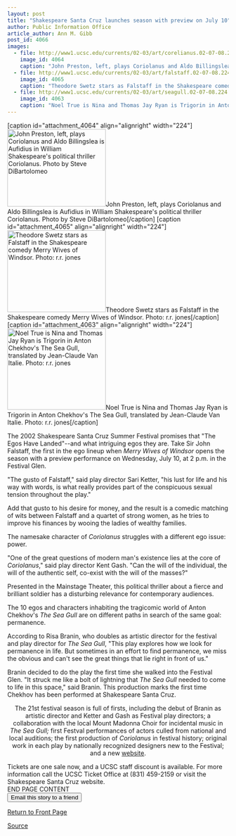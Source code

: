 ```yaml
---
layout: post
title: "Shakespeare Santa Cruz launches season with preview on July 10"
author: Public Information Office
article_author: Ann M. Gibb
post_id: 4066
images:
  - file: http://www1.ucsc.edu/currents/02-03/art/corelianus.02-07-08.224.jpg
    image_id: 4064
    caption: "John Preston, left, plays Coriolanus and Aldo Billingslea is Aufidius in William Shakespeare's political thriller Coriolanus. Photo by Steve DiBartolomeo"
  - file: http://www1.ucsc.edu/currents/02-03/art/falstaff.02-07-08.224.jpg
    image_id: 4065
    caption: "Theodore Swetz stars as Falstaff in the Shakespeare comedy Merry Wives of Windsor. Photo: r.r. jones"
  - file: http://www1.ucsc.edu/currents/02-03/art/seagull.02-07-08.224.jpg
    image_id: 4063
    caption: "Noel True is Nina and Thomas Jay Ryan is Trigorin in Anton Chekhov's The Sea Gull, translated by Jean-Claude Van Italie. Photo: r.r. jones"
---
```


[caption id="attachment_4064" align="alignright" width="224"]<a href="http://dev-ucsc-news.pantheonsite.io/wp-content/uploads/2002/07/corelianus.02-07-08.224.jpg"><img class="size-full wp-image-4064" src="http://dev-ucsc-news.pantheonsite.io/wp-content/uploads/2002/07/corelianus.02-07-08.224.jpg" alt="John Preston, left, plays Coriolanus and Aldo Billingslea is Aufidius in William Shakespeare's political thriller Coriolanus. Photo by Steve DiBartolomeo" width="224" height="176" /></a>John Preston, left, plays Coriolanus and Aldo Billingslea is Aufidius in William Shakespeare's political thriller Coriolanus. Photo by Steve DiBartolomeo[/caption]
[caption id="attachment_4065" align="alignright" width="224"]<a href="http://dev-ucsc-news.pantheonsite.io/wp-content/uploads/2002/07/falstaff.02-07-08.224.jpg"><img class="size-full wp-image-4065" src="http://dev-ucsc-news.pantheonsite.io/wp-content/uploads/2002/07/falstaff.02-07-08.224.jpg" alt="Theodore Swetz stars as Falstaff in the Shakespeare comedy Merry Wives of Windsor. Photo: r.r. jones" width="224" height="186" /></a>Theodore Swetz stars as Falstaff in the Shakespeare comedy Merry Wives of Windsor. Photo: r.r. jones[/caption]
[caption id="attachment_4063" align="alignright" width="224"]<a href="http://dev-ucsc-news.pantheonsite.io/wp-content/uploads/2002/07/seagull.02-07-08.224.jpg"><img class="size-full wp-image-4063" src="http://dev-ucsc-news.pantheonsite.io/wp-content/uploads/2002/07/seagull.02-07-08.224.jpg" alt="Noel True is Nina and Thomas Jay Ryan is Trigorin in Anton Chekhov's The Sea Gull, translated by Jean-Claude Van Italie. Photo: r.r. jones" width="224" height="185" /></a>Noel True is Nina and Thomas Jay Ryan is Trigorin in Anton Chekhov's The Sea Gull, translated by Jean-Claude Van Italie. Photo: r.r. jones[/caption]
<p>
  The 2002 Shakespeare Santa Cruz Summer Festival promises that "The Egos Have Landed"--and what intriguing egos they are. Take Sir John Falstaff, the first in the ego lineup when <i>Merry Wives of Windsor</i> opens the season with a preview performance on Wednesday, July 10, at 2 p.m. in the Festival Glen.
</p>
<p>
  "The gusto of Falstaff," said play director Sari Ketter, "his lust for life and his way with words, is what really provides part of the conspicuous sexual tension throughout the play."
</p>
<p>
  Add that gusto to his desire for money, and the result is a comedic matching of wits between Falstaff and a quartet of strong women, as he tries to improve his finances by wooing the ladies of wealthy families.<br>
</p>
<p>
  The namesake character of <i>Coriolanus</i> struggles with a different ego issue: power.
</p>
<p align="left">
  "One of the great questions of modern man's existence lies at the core of <i>Coriolanus</i>," said play director Kent Gash. "Can the will of the individual, the will of the authentic self, co-exist with the will of the masses?"
</p>
<p>
  Presented in the Mainstage Theater, this political thriller about a fierce and brilliant soldier has a disturbing relevance for contemporary audiences.<br>
</p>
<p>
  The 10 egos and characters inhabiting the tragicomic world of Anton Chekhov's <i>The Sea Gull</i> are on different paths in search of the same goal: permanence.
</p>
<p align="left">
  According to Risa Branin, who doubles as artistic director for the festival and play director for <i>The Sea Gull</i>, "This play explores how we look for permanence in life. But sometimes in an effort to find permanence, we miss the obvious and can't see the great things that lie right in front of us."<br>
</p>
<p>
  Branin decided to do the play the first time she walked into the Festival Glen. "It struck me like a bolt of lightning that <i>The Sea Gull</i> needed to come to life in this space," said Branin. This production marks the first time Chekhov has been performed at Shakespeare Santa Cruz.<br>
</p>
<p align="center">
  The 21st festival season is full of firsts, including the debut of Branin as artistic director and Ketter and Gash as Festival play directors; a collaboration with the local Mount Madonna Choir for incidental music in <i>The Sea Gull;</i> first Festval performances of actors culled from national and local auditions; the first production of <i>Coriolanus</i> in festival history; original work in each play by nationally recognized designers new to the Festival; and a new <a href="http://shakespearesantacruz.org">website</a>.<br>
</p>
<p>
  Tickets are one sale now, and a UCSC staff discount is available. For more information call the UCSC Ticket Office at (831) 459-2159 or visit the Shakespeare Santa Cruz website.<br>
  END PAGE CONTENT<br>
  <input name="t1" size="-1" type="hidden"> <input name="SUBMIT" type="submit" value="Email this story to a friend">
</p>
<p>
  <a href="http://currents.ucsc.edu/">Return to Front Page</a>
</p>
<p><a href="http://www1.ucsc.edu/currents/02-03/07-08/shakespeare.html" title="Permalink to shakespeare">Source</a></p>
